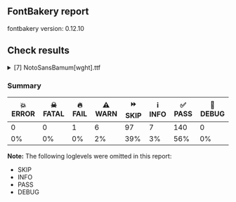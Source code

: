 ## FontBakery report

fontbakery version: 0.12.10





## Check results



<details><summary>[7] NotoSansBamum[wght].ttf</summary>
<div>
<details>
    <summary>🔥 <b>FAIL</b> Check for presence of an ARTICLE.en_us.html file <a href="https://fontbakery.readthedocs.io/en/stable/fontbakery/checks/googlefonts.description.html#"></a></summary>
    <div>







* 🔥 **FAIL** <p>This is a Noto font but it lacks an ARTICLE.en_us.html file.</p>
 [code: missing-article]



* 🔥 **FAIL** <p>This is a Noto font but it lacks a DESCRIPTION.en_us.html file.</p>
 [code: missing-description]



</div>
</details>

<details>
    <summary>⚠️ <b>WARN</b> Detect any interpolation issues in the font. <a href="https://fontbakery.readthedocs.io/en/stable/fontbakery/checks/universal.html#"></a></summary>
    <div>







* ⚠️ **WARN** <p>Interpolation issues were found in the font:</p>
<pre><code>- Contour 1 start point differs in glyph 'uniA6DD' between location wght=400 and location wght=700

- Contour 1 in glyph 'uniA6DD': becomes underweight between wght=400 and wght=700.

- Contour 1 point 0 in glyph 'uniA6DD' has a kink between location wght=400 and location wght=700

- Contour order differs in glyph 'uniA6A5': [0, 1, 2] in wght=400, [0, 2, 1] in wght=700.
</code></pre>
 [code: interpolation-issues]



</div>
</details>

<details>
    <summary>⚠️ <b>WARN</b> Validate size, and resolution of article images, and ensure article page has minimum length and includes visual assets. <a href="https://fontbakery.readthedocs.io/en/stable/fontbakery/checks/googlefonts.article.html#"></a></summary>
    <div>







* ⚠️ **WARN** <p>Family metadata at fonts/NotoSansBamum/googlefonts/variable-ttf does not have an article.</p>
 [code: lacks-article]



</div>
</details>

<details>
    <summary>⚠️ <b>WARN</b> Check for codepoints not covered by METADATA subsets. <a href="https://fontbakery.readthedocs.io/en/stable/fontbakery/checks/googlefonts.subsets.html#"></a></summary>
    <div>







* ⚠️ **WARN** <p>The following codepoints supported by the font are not covered by
any subsets defined in the font's metadata file, and will never
be served. You can solve this by either manually adding additional
subset declarations to METADATA.pb, or by editing the glyphset
definitions.</p>
<ul>
<li>U+02D8 BREVE: try adding one of: canadian-aboriginal, yi</li>
<li>U+02D9 DOT ABOVE: try adding one of: canadian-aboriginal, yi</li>
<li>U+02DB OGONEK: try adding one of: canadian-aboriginal, yi</li>
<li>U+0302 COMBINING CIRCUMFLEX ACCENT: try adding one of: tifinagh, math, cherokee, coptic</li>
<li>U+0306 COMBINING BREVE: try adding one of: old-permic, tifinagh</li>
<li>U+0307 COMBINING DOT ABOVE: try adding one of: todhri, math, old-permic, duployan, canadian-aboriginal, hebrew, syriac, tifinagh, tai-le, malayalam, coptic</li>
<li>U+030A COMBINING RING ABOVE: try adding one of: syriac, duployan</li>
<li>U+030B COMBINING DOUBLE ACUTE ACCENT: try adding one of: osage, cherokee</li>
<li>U+030C COMBINING CARON: try adding one of: tai-le, cherokee</li>
<li>U+0326 COMBINING COMMA BELOW: try adding math</li>
<li>U+0327 COMBINING CEDILLA: try adding math</li>
<li>U+0328 COMBINING OGONEK: not included in any glyphset definition</li>
<li>U+25CC DOTTED CIRCLE: try adding one of: oriya, sinhala, saurashtra, canadian-aboriginal, hanifi-rohingya, dogra, mahajani, siddham, masaram-gondi, balinese, thai, ahom, coptic, buhid, modi, rejang, nko, tai-tham, tai-le, meetei-mayek, thaana, pahawh-hmong, khudawadi, buginese, sharada, batak, adlam, mende-kikakui, kayah-li, khmer, duployan, gunjala-gondi, bhaiksuki, limbu, hebrew, javanese, phags-pa, hanunoo, devanagari, wancho, lao, tamil, kannada, tai-viet, gujarati, psalter-pahlavi, lepcha, sogdian, syriac, sundanese, osage, tibetan, grantha, kharoshthi, syloti-nagri, khojki, yi, marchen, symbols, elbasan, tagbanwa, tifinagh, miao, math, mongolian, telugu, cham, tagalog, malayalam, bengali, brahmi, warang-citi, myanmar, chakma, manichaean, caucasian-albanian, tirhuta, newa, soyombo, zanabazar-square, music, gurmukhi, new-tai-lue, armenian, old-permic, kaithi, mandaic, bassa-vah, takri</li>
</ul>
<p>Or you can add the above codepoints to one of the subsets supported by the font: <code>bamum</code>, <code>latin</code>, <code>latin-ext</code></p>
 [code: unreachable-subsetting]



</div>
</details>

<details>
    <summary>⚠️ <b>WARN</b> Ensure soft_dotted characters lose their dot when combined with marks that replace the dot. <a href="https://fontbakery.readthedocs.io/en/stable/fontbakery/checks/shaping.html#"></a></summary>
    <div>







* ⚠️ **WARN** <p>The dot of soft dotted characters used in orthographies <em>must</em> disappear in the following strings: į̀ į́ į̂ į̃ į̄ į̌</p>
<p>The dot of soft dotted characters <em>should</em> disappear in other cases, for example: į̆ į̇ į̈ į̊ į̋ į̦̀ į̦́ į̦̂ į̦̃ į̦̄ į̦̆ į̦̇ į̦̈ į̦̊ į̦̋ į̦̌ į̧̀ į̧́ į̧̂ į̧̃</p>
<p>Your font fully covers the following languages that require the soft-dotted feature: Dutch (Latn, 31,709,104 speakers), Lithuanian (Latn, 2,357,094 speakers).</p>
<p>Your font does <em>not</em> cover the following languages that require the soft-dotted feature: Vute (Latn, 21,000 speakers), Zapotec (Latn, 490,000 speakers), Avokaya (Latn, 100,000 speakers), Gulay (Latn, 250,478 speakers), Makaa (Latn, 221,000 speakers), Kom (Latn, 360,685 speakers), Heiltsuk (Latn, 300 speakers), Aghem (Latn, 38,843 speakers), Igbo (Latn, 27,823,640 speakers), Dan (Latn, 1,099,244 speakers), Ekpeye (Latn, 226,000 speakers), Basaa (Latn, 332,940 speakers), Ma’di (Latn, 584,000 speakers), Bafut (Latn, 158,146 speakers), Nateni (Latn, 100,000 speakers), Mundani (Latn, 34,000 speakers), Dii (Latn, 71,000 speakers), Ukrainian (Cyrl, 29,273,587 speakers), Belarusian (Cyrl, 10,064,517 speakers), Southern Kisi (Latn, 360,000 speakers), Mfumte (Latn, 79,000 speakers), Navajo (Latn, 166,319 speakers), Bete-Bendi (Latn, 100,000 speakers), Ebira (Latn, 2,200,000 speakers), Koonzime (Latn, 40,000 speakers), Ngbaka (Latn, 1,020,000 speakers), Yala (Latn, 200,000 speakers), Cicipu (Latn, 44,000 speakers), Han (Latn, 6 speakers), Ejagham (Latn, 120,000 speakers), Teke-Ebo (Latn, 260,000 speakers), Ijo, Southeast (Latn, 2,471,000 speakers), Sar (Latn, 500,000 speakers), Fur (Latn, 1,230,163 speakers), Kpelle, Guinea (Latn, 622,000 speakers), Nzakara (Latn, 50,000 speakers), Kaska (Latn, 125 speakers), South Central Banda (Latn, 244,000 speakers), Lugbara (Latn, 2,200,000 speakers), Mango (Latn, 77,000 speakers).</p>
 [code: soft-dotted]



</div>
</details>

<details>
    <summary>⚠️ <b>WARN</b> Check the direction of the outermost contour in each glyph <a href="https://fontbakery.readthedocs.io/en/stable/fontbakery/checks/outline.html#"></a></summary>
    <div>







* ⚠️ **WARN** <p>The following glyphs have a counter-clockwise outer contour:</p>
<pre><code>* uni25CC (U+25CC) has a counter-clockwise outer contour

* uni25CC (U+25CC) has a counter-clockwise outer contour

* uni25CC (U+25CC) has a counter-clockwise outer contour

* uni25CC (U+25CC) has a counter-clockwise outer contour

* uni25CC (U+25CC) has a counter-clockwise outer contour

* uni25CC (U+25CC) has a counter-clockwise outer contour

* uni25CC (U+25CC) has a counter-clockwise outer contour

* uni25CC (U+25CC) has a counter-clockwise outer contour

* uni25CC (U+25CC) has a counter-clockwise outer contour

* uni25CC (U+25CC) has a counter-clockwise outer contour

* uni25CC (U+25CC) has a counter-clockwise outer contour

* uni25CC (U+25CC) has a counter-clockwise outer contour
</code></pre>
 [code: ccw-outer-contour]



</div>
</details>

<details>
    <summary>⚠️ <b>WARN</b> Ensure fonts have ScriptLangTags declared on the 'meta' table. <a href="https://fontbakery.readthedocs.io/en/stable/fontbakery/checks/googlefonts.meta.html#"></a></summary>
    <div>







* ⚠️ **WARN** <p>This font file does not have a 'meta' table.</p>
 [code: lacks-meta-table]



</div>
</details>
</div>
</details>




### Summary

| 💥 ERROR | ☠ FATAL | 🔥 FAIL | ⚠️ WARN | ⏩ SKIP | ℹ️ INFO | ✅ PASS | 🔎 DEBUG | 
| ---|---|---|---|---|---|---|---|
| 0 | 0 | 1 | 6 | 97 | 7 | 140 | 0 | 
| 0% | 0% | 0% | 2% | 39% | 3% | 56% | 0% | 



**Note:** The following loglevels were omitted in this report:


* SKIP
* INFO
* PASS
* DEBUG
